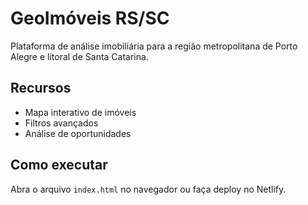 # GeoImóveis RS/SC

Plataforma de análise imobiliária para a região metropolitana de Porto Alegre e litoral de Santa Catarina.

## Recursos
- Mapa interativo de imóveis
- Filtros avançados
- Análise de oportunidades

## Como executar
Abra o arquivo `index.html` no navegador ou faça deploy no Netlify.
